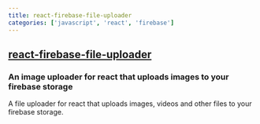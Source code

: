 ```yaml
---
title: react-firebase-file-uploader
categories: ['javascript', 'react', 'firebase']
---
```

## [react-firebase-file-uploader](https://github.com/fris-fruitig/react-firebase-file-uploader)

### An image uploader for react that uploads images to your firebase storage


A file uploader for react that uploads images, videos and other files to your firebase storage.
